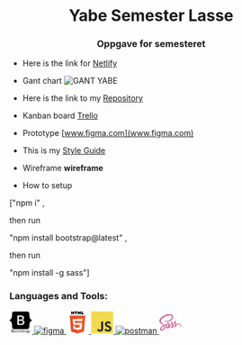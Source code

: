 <h1 align="center">Yabe Semester Lasse</h1>
<h3 align="center">Oppgave for semesteret</h3>

- Here is the link for [Netlify](https://timely-marigold-d56140.netlify.app)

- Gant chart ![GANT YABE](https://user-images.githubusercontent.com/91594348/207639280-18e1aeb6-ccbe-4240-88b4-3e90150b9d5f.png)


- Here is the link to my [Repository](https://github.com/Lasse96/Yabe)

- Kanban board [Trello](https://trello.com/invite/b/Mc56s70I/ATTI10f3093dfbf5422bd9c7c4f53910256126E3CE7C/yabe)

- Prototype [www.figma.com](www.figma.com)

- This is my [Style Guide](https://www.figma.com/file/fheThIikDqMw0cmPM3MMlu/Style-Guide?node-id=0%3A1&t=qang69xKuYKuOtGK-1)

- Wireframe **wireframe**

- How to setup 

["npm i" , 

then run 

"npm install bootstrap@latest" ,

then run 

"npm install -g sass"]


<h3 align="left">Languages and Tools:</h3>
<p align="left"> <a href="https://getbootstrap.com" target="_blank" rel="noreferrer"> <img src="https://raw.githubusercontent.com/devicons/devicon/master/icons/bootstrap/bootstrap-plain-wordmark.svg" alt="bootstrap" width="40" height="40"/> </a> <a href="https://www.figma.com/" target="_blank" rel="noreferrer"> <img src="https://www.vectorlogo.zone/logos/figma/figma-icon.svg" alt="figma" width="40" height="40"/> </a> <a href="https://www.w3.org/html/" target="_blank" rel="noreferrer"> <img src="https://raw.githubusercontent.com/devicons/devicon/master/icons/html5/html5-original-wordmark.svg" alt="html5" width="40" height="40"/> </a> <a href="https://developer.mozilla.org/en-US/docs/Web/JavaScript" target="_blank" rel="noreferrer"> <img src="https://raw.githubusercontent.com/devicons/devicon/master/icons/javascript/javascript-original.svg" alt="javascript" width="40" height="40"/> </a> <a href="https://postman.com" target="_blank" rel="noreferrer"> <img src="https://www.vectorlogo.zone/logos/getpostman/getpostman-icon.svg" alt="postman" width="40" height="40"/> </a> <a href="https://sass-lang.com" target="_blank" rel="noreferrer"> <img src="https://raw.githubusercontent.com/devicons/devicon/master/icons/sass/sass-original.svg" alt="sass" width="40" height="40"/> </a> </p>

